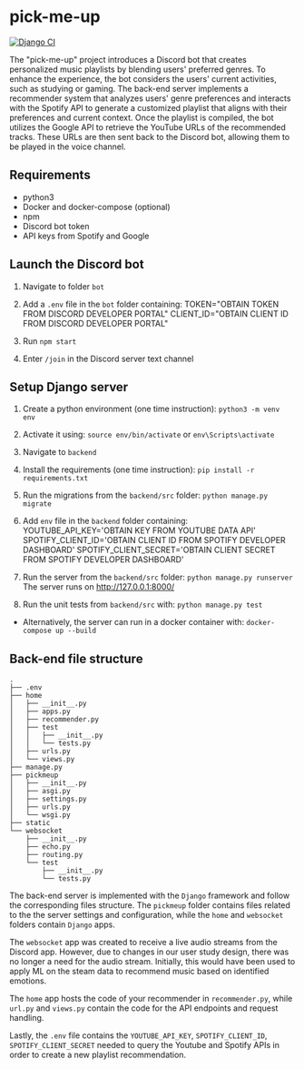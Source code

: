 # pick-me-up

[![Django CI](https://github.com/iiacoban42/DelfiTLM/actions/workflows/django.yml/badge.svg?branch=main)](https://github.com/iiacoban42/DelfiTLM/actions/workflows/django.yml)

The "pick-me-up" project introduces a Discord bot that creates personalized music playlists by blending users' preferred genres. To enhance the experience, the bot considers the users' current activities, such as studying or gaming. The back-end server implements a recommender system that analyzes users' genre preferences and interacts with the Spotify API to generate a customized playlist that aligns with their preferences and current context. Once the playlist is compiled, the bot utilizes the Google API to retrieve the YouTube URLs of the recommended tracks. These URLs are then sent back to the Discord bot, allowing them to be played in the voice channel.

## Requirements
- python3
- Docker and docker-compose (optional)
- npm
- Discord bot token
- API keys from Spotify and Google

## Launch the Discord bot
1. Navigate to folder `bot`
2. Add a `.env` file in the `bot` folder containing:
TOKEN="OBTAIN TOKEN FROM DISCORD DEVELOPER PORTAL"
CLIENT_ID="OBTAIN CLIENT ID FROM DISCORD DEVELOPER PORTAL"

2. Run `npm start`
3. Enter `/join` in the Discord server text channel


## Setup Django server

1. Create a python environment (one time instruction):
`python3 -m venv env`

2. Activate it using:
`source env/bin/activate` or `env\Scripts\activate`

3. Navigate to `backend`

4. Install the requirements (one time instruction):
`pip install -r requirements.txt`

5. Run the migrations from the `backend/src` folder:
`python manage.py migrate`

6. Add `env` file in the `backend` folder containing:
YOUTUBE_API_KEY='OBTAIN KEY FROM YOUTUBE DATA API'
SPOTIFY_CLIENT_ID='OBTAIN CLIENT ID FROM SPOTIFY DEVELOPER DASHBOARD'
SPOTIFY_CLIENT_SECRET='OBTAIN CLIENT SECRET FROM SPOTIFY DEVELOPER DASHBOARD'

7. Run the server from the `backend/src` folder:
`python manage.py runserver` The server runs on http://127.0.0.1:8000/

8. Run the unit tests from `backend/src` with:
`python manage.py test`

- Alternatively, the server can run in a docker container with: `docker-compose up --build`

## Back-end file structure

```
.
├── .env
├── home
│   ├── __init__.py
│   ├── apps.py
│   ├── recommender.py
│   ├── test
│   │   ├── __init__.py
│   │   └── tests.py
│   ├── urls.py
│   └── views.py
├── manage.py
├── pickmeup
│   ├── __init__.py
│   ├── asgi.py
│   ├── settings.py
│   ├── urls.py
│   └── wsgi.py
├── static
└── websocket
    ├── __init__.py
    ├── echo.py
    ├── routing.py
    └── test
        ├── __init__.py
        └── tests.py
```

The back-end server is implemented with the `Django` framework and follow the corresponding files structure. The `pickmeup` folder contains files related to the the server settings and configuration, while the `home` and `websocket` folders contain `Django` apps.

The `websocket` app was created to receive a live audio streams from the Discord app. However, due to changes in our user study design, there was no longer a need for the audio stream. Initially, this would have been used to apply ML on the steam data to recommend music based on identified emotions.

The `home` app hosts the code of your recommender in `recommender.py`, while `url.py` and `views.py` contain the code for the API endpoints and request handling.

Lastly, the `.env` file contains the `YOUTUBE_API_KEY`, `SPOTIFY_CLIENT_ID`, `SPOTIFY_CLIENT_SECRET` needed to query the Youtube and Spotify APIs in order to create a new playlist recommendation.

